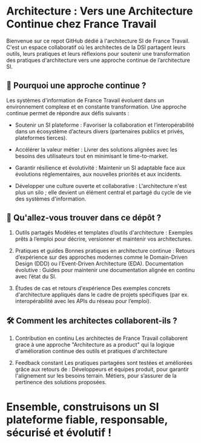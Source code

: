 # Architecture : Vers une Architecture Continue chez France Travail

Bienvenue sur ce repot GitHub dédié à l'architecture SI de France Travail. C'est un espace collaboratif où les architectes de la DSI partagent leurs outils, leurs pratiques et leurs réflexions pour soutenir une transformation des pratiques d'architecture vers une approche continue de l’architecture SI.

## 🚀 Pourquoi une approche continue ?
Les systèmes d'information de France Travail évoluent dans un environnement complexe et en constante transformation. Une approche continue permet de répondre aux défis suivants :

* Soutenir un SI plateforme :
Favoriser la collaboration et l’interopérabilité dans un écosystème d’acteurs divers (partenaires publics et privés, plateformes tierces).

* Accélérer la valeur métier :
Livrer des solutions alignées avec les besoins des utilisateurs tout en minimisant le time-to-market.

* Garantir résilience et évolutivité :
Maintenir un SI adaptable face aux évolutions réglementaires, aux nouvelles priorités et aux incidents.

* Développer une culture ouverte et collaborative :
L'architecture n'est plus un silo ; elle devient un élément central et partagé du cycle de vie des systèmes d'information.

## 📂 Qu'allez-vous trouver dans ce dépôt ?

1. Outils partagés
Modèles et templates d’outils d'architecture : Exemples prêts à l’emploi pour décrire, versionner et maintenir vos architectures.

2. Pratiques et guides
Bonnes pratiques en architecture continue :
Retours d’expérience sur des approches modernes comme le Domain-Driven Design (DDD) ou l'Event-Driven Architecture (EDA).
Documentation évolutive :
Guides pour maintenir une documentation alignée en continu avec l’état du SI.

3. Études de cas et retours d'expérience
Des exemples concrets d'architecture appliqués dans le cadre de projets spécifiques (par ex. interopérabilité avec les APIs du réseau pour l’emploi).

## 🛠️ Comment les architectes collaborent-ils ?

1. Contribution en continu
Les architectes de France Travail collaborent grace à une approche "Architecture as a product" qui la logique d'amélioration continue des outils et pratiques d'architecture

2. Feedback constant
Les pratiques partagées sont testées et améliorées grâce aux retours de :
Développeurs et équipes produit, pour garantir l'alignement sur les besoins terrain.
Métiers, pour s’assurer de la pertinence des solutions proposées.

# Ensemble, construisons un SI plateforme fiable, responsable, sécurisé et évolutif !


